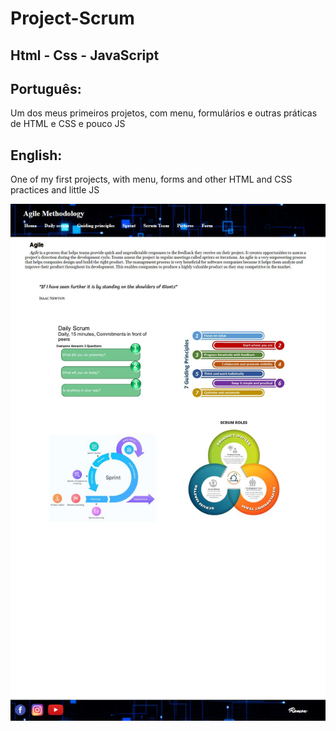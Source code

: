 # Project-Scrum

## Html - Css - JavaScript

## Português:

Um dos meus primeiros projetos, com menu, formulários e outras práticas de HTML e CSS e pouco JS

## English:

One of my first projects, with menu, forms and other HTML and CSS practices and little JS

![My Image](scrum.JPG)
